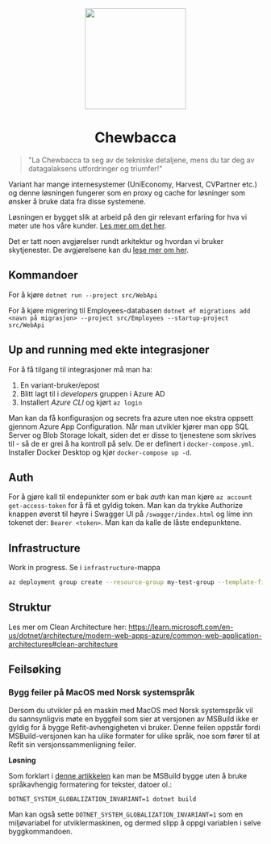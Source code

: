 <div align="center">
    <img src="docs/logo.png" width="200" height="200">
    <h1>Chewbacca</h1>

</div>

> "La Chewbacca ta seg av de tekniske detaljene, mens du tar deg av datagalaksens utfordringer og triumfer!"

Variant har mange internesystemer (UniEconomy, Harvest, CVPartner etc.) og denne løsningen fungerer som en proxy og cache for løsninger som ønsker å bruke data fra disse systemene.

Løsningen er bygget slik at arbeid på den gir relevant erfaring for hva vi møter ute hos våre kunder. [Les mer om det her](docs/relevance.md).

Det er tatt noen avgjørelser rundt arkitektur og hvordan vi bruker skytjenester. De avgjørelsene kan du [lese mer om her](docs/architecture.md).

## Kommandoer

For å kjøre
```dotnet run --project src/WebApi```

For å kjøre migrering til Employees-databasen
```dotnet ef migrations add <navn på migrasjon> --project src/Employees --startup-project src/WebApi``` 

## Up and running med ekte integrasjoner

For å få tilgang til integrasjoner må man ha:

1. En variant-bruker/epost
2. Blitt lagt til i _developers_ gruppen i Azure AD
3. Installert _Azure CLI_ og kjørt `az login`

Man kan da få konfigurasjon og secrets fra azure uten noe ekstra oppsett gjennom Azure App Configuration. Når man utvikler kjører man opp SQL Server og Blob Storage lokalt, siden det er disse to tjenestene som skrives til - så de er grei å ha kontroll på selv. De er definert i `docker-compose.yml`. Installer Docker Desktop og kjør `docker-compose up -d`.

## Auth

For å gjøre kall til endepunkter som er bak _auth_ kan man kjøre `az account get-access-token` for å få et gyldig token. Man kan da trykke Authorize knappen øverst til høyre i Swagger UI på `/swagger/index.html` og lime inn tokenet der: `Bearer <token>`. Man kan da kalle de låste endepunktene.

## Infrastructure

Work in progress. Se i `infrastructure`-mappa

```bash
az deployment group create --resource-group my-test-group --template-file .\infrastructure\azuredeploy.bicep --location westeurope`
```

## Struktur

Les mer om Clean Architecture her: https://learn.microsoft.com/en-us/dotnet/architecture/modern-web-apps-azure/common-web-application-architectures#clean-architecture

## Feilsøking

### Bygg feiler på MacOS med Norsk systemspråk

Dersom du utvikler på en maskin med MacOS med Norsk systemspråk vil du sannsynligvis møte en
byggfeil som sier at versjonen av MSBuild ikke er gyldig for å bygge Refit-avhengigheten vi bruker. Denne feilen oppstår fordi MSBuild-versjonen kan ha ulike formater for ulike språk, noe som fører til at
Refit sin versjonssammenligning feiler.

**Løsning**

Som forklart i [denne artikkelen](https://learn.microsoft.com/en-us/dotnet/core/runtime-config/globalization) 
kan man be MSBuild bygge uten å bruke språkavhengig formatering for tekster, datoer ol.:

    DOTNET_SYSTEM_GLOBALIZATION_INVARIANT=1 dotnet build


Man kan også sette `DOTNET_SYSTEM_GLOBALIZATION_INVARIANT=1` som en miljøvariabel for utviklermaskinen, og dermed slipp å oppgi variablen i selve byggkommandoen.
